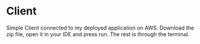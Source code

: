 # Client

Simple Client connected to my deployed application on AWS. Download the zip file, open it in your IDE and press run.
The rest is through the terminal.
